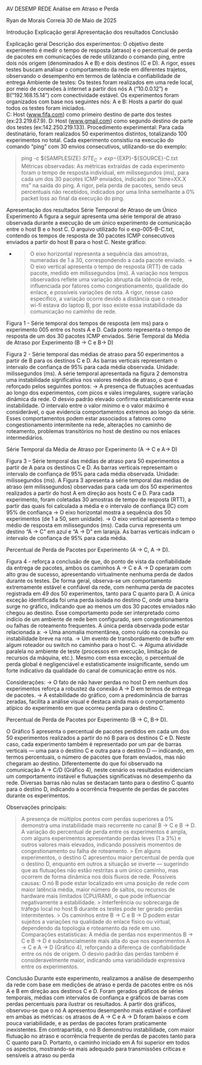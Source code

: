 AV DESEMP REDE  Análise em Atraso e Perda

Ryan de Morais Correia
30 de Maio de 2025


Introdução
Explicação geral
Apresentação dos resultados
Conclusão

Explicação geral
Descrição dos experimentos: O objetivo deste experimento é medir o tempo de resposta (atraso) e o percentual de perda de pacotes em comunicações de rede utilizando o comando ping, entre dois nós origem (denominados A e B) e dois destinos (C e D). A rigor, esses testes buscam analisar o comportamento da rede em diferentes trajetos, observando o desempenho em termos de latência e confiabilidade de entrega
Ambiente de testes: Os testes foram realizados em uma rede local, por meio de conexões à internet a partir dos nós A (“10.0.0.12”) e B(“192.168.15.14”) com conectividade estável. Os experimentos foram organizados com base nos seguintes nós:
A e B: Hosts a partir do qual todos os testes foram iniciados.                                 
C: Host (www.fifa.com) como primeiro destino de parte dos testes (ex:23.219.67.9). 
D: Host (www.gmail.com) como segundo destino de parte dos testes (ex:142.250.219.133). 
Procedimento experimental: Para cada destinatário, foram realizados 50 experimentos distintos, totalizando 100 experimentos no total. Cada experimento consistiu na execução do comando “ping” com 30 envios consecutivos, utilizando-se do exemplo:
> ping -c ${SAMPLESIZE} ${SITE_C} > exp-${EXP}-${SOURCE}-C.txt 
Métricas observadas: As métricas extraídas de cada experimento foram o tempo de resposta individual, em milissegundos (ms), para cada um dos 30 pacotes ICMP enviados, indicado por “time=XX.X ms” na saída do ping. A rigor, pela perda de pacotes, sendo seus percentuais não recebidos, indicados por uma linha semelhante a 0% packet loss ao final da execução do ping. 


Apresentação dos resultados
Série Temporal de Atraso de um Único Experimento
A figura a seguir apresenta uma série temporal de atraso observada durante a execução de um único experimento de comunicação entre o host B e o host C. O arquivo utilizado foi o exp-005-B-C.txt, contendo os tempos de resposta de 30 pacotes ICMP consecutivos enviados a partir do host B para o host C. 
Neste gráfico: 
- > O eixo horizontal representa a sequência das amostras, numeradas de 1 a 30, correspondendo a cada pacote enviado. 
-> O eixo vertical apresenta o tempo de resposta (RTT) de cada pacote, medido em milissegundos (ms). 
A variação nos tempos observados reflete uma variação abrupta da latência de rede, influenciada por fatores como congestionamento, qualidade do enlace, e possíveis variações de rota. A rigor, nesse caso específico, a variação ocorre devido a distância que o roteador wi-fi estava do laptop B, por isso existe essa instabilidade da comunicação no caminho de rede. 

Figura 1 - Série temporal dos tempos de resposta (em ms) para o experimento 005 entre os hosts A e D. Cada ponto representa o tempo de resposta de um dos 30 pacotes ICMP enviados. 
Série Temporal da Média de Atraso por Experimento (B -> C e B-> D)

Figura 2 - Série temporal das médias de atraso para 50 experimentos a partir de B para os destinos C e D. As barras verticais representam o intervalo de confiança de 95% para cada média observada. Unidade: milissegundos (ms).
A  série temporal apresentada na figura 2 demonstra uma instabilidade significativa nos valores médios de atraso, o que é reforçado pelos seguintes pontos:
-> A presença de flutuações acentuadas ao longo dos experimentos, com picos e vales irregulares, sugere variação dinâmica da rede. O desvio padrão elevado confirma estatisticamente essa instabilidade. O intervalo entre o valor mínimo e o valor máximo é considerável, o que evidencia comportamentos extremos ao longo da série. Esses comportamentos podem estar associados a fatores como congestionamento intermitente na rede, alterações no caminho de roteamento, problemas transitórios no host de destino ou nos enlaces intermediários. 





Série Temporal da Média de Atraso por Experimento (A -> C e A-> D)

Figura 3 – Série temporal das médias de atraso para 50 experimentos a partir de A para os destinos C e D. As barras verticais representam o intervalo de confiança de 95% para cada média observada. Unidade: milissegundos (ms).
A Figura 3 apresenta a série temporal das médias de atraso (em milissegundos) observadas para cada um dos 50 experimentos realizados a partir do host A em direção aos hosts C e D. Para cada experimento, foram coletadas 30 amostras de tempo de resposta (RTT), a partir das quais foi calculada a média e o intervalo de confiança (IC) com 95% de confiança
-> O eixo horizontal mostra a sequência dos 50 experimentos (de 1 a 50, sem unidade).
-> O eixo vertical apresenta o tempo médio de resposta em milissegundos (ms). 
Cada curva representa um destino “A -> C” em azul e “A -> D” em laranja. As barras verticais indicam o intervalo de confiança de 95% para cada média. 




Percentual de Perda de Pacotes por Experimento (A -> C, A -> D).

Figura 4 - reforça a conclusão de que, do ponto de vista da confiabilidade da entrega de pacotes, ambos os caminhos A -> C e A -> D operaram com alto grau de sucesso, apresentando virtualmente nenhuma perda de dados durante os testes.
De forma geral, observa-se um comportamento extremamente estável e confiável da rede, com nenhuma perda de pacotes registrada em 49 dos 50 experimentos, tanto para C quanto para D. A única exceção identificada foi uma perda isolada no destino C, onde uma barra surge no gráfico, indicando que ao menos um dos 30 pacotes enviados não chegou ao destino. Esse comportamento pode ser interpretado como indício de um ambiente de rede bem configurado, sem congestionamentos ou falhas de roteamento frequentes. A única perda observada pode estar relacionada a:
-> Uma anomalia momentânea, como ruído na conexão ou instabilidade breve na rota.
-> Um evento de transbordamento de buffer em algum roteador ou switch no caminho para o host C.
-> Alguma atividade paralela no ambiente de teste (processos em execução, limitação de recursos da máquina, etc.).
Mesmo com essa exceção, o percentual de perda global é negligenciável e estatisticamente insignificante, sendo um forte indicativo da qualidade do canal de comunicação entre os nós.


Considerações:
-> O fato de não haver perdas no host D em nenhum dos experimentos reforça a robustez da conexão A → D em termos de entrega de pacotes.
-> A estabilidade do gráfico, com a predominância de barras zeradas, facilita a análise visual e destaca ainda mais o comportamento atípico do experimento em que ocorreu perda para o destino C.

Percentual de Perda de Pacotes por Experimento (B -> C, B-> D). 


O Gráfico 5 apresenta o percentual de pacotes perdidos em cada um dos 50 experimentos realizados a partir do nó B para os destinos C e D. Neste caso, cada experimento também é representado por um par de barras verticais — uma para o destino C e outra para o destino D — indicando, em termos percentuais, o número de pacotes que foram enviados, mas não chegaram ao destino. Diferentemente do que foi observado na comunicação A -> C/D (Gráfico 4), neste cenário os resultados evidenciam um comportamento instável e flutuações significativas no desempenho da rede. Diversas barras não nulas se destacam tanto para o destino C quanto para o destino D, indicando a ocorrência frequente de perdas de pacotes durante os experimentos.



Observações principais:
> A presença de múltiplos pontos com perdas superiores a 0% demonstra uma instabilidade mais recorrente no canal B → C e B → D.
> A variação do percentual de perda entre os experimentos é ampla, com alguns experimentos apresentando perdas leves (1 a 3%) e outros valores mais elevados, indicando possíveis momentos de congestionamento ou falha de roteamento.                    > Em alguns experimentos, o destino C apresentou maior percentual de perda que o destino D, enquanto em outros a situação se inverte — sugerindo que as flutuações não estão restritas a um único caminho, mas ocorrem de forma dinâmica nos dois fluxos de rede.
Possíveis causas:
> O nó B pode estar localizado em uma posição de rede com maior latência média, maior número de saltos, ou recursos de hardware mais limitados (CPU/RAM), o que pode influenciar negativamente a estabilidade.                                                                       > Interferência ou sobrecarga de tráfego local no host B durante os testes pode ter gerado perdas intermitentes.                                                                                                     > Os caminhos entre B → C e B → D podem estar sujeitos a variações na qualidade do enlace físico ou virtual, dependendo da topologia e roteamento da rede em uso.
Comparações estatísticas:
> A média de perdas nos experimentos B → C e B → D é substancialmente mais alta do que nos experimentos A → C e A → D (Gráfico 4), reforçando a diferença de confiabilidade entre os nós de origem.
> O desvio padrão das perdas também é consideravelmente maior, indicando uma variabilidade expressiva entre os experimentos.




Conclusão
Durante este experimento, realizamos a análise de desempenho da rede com base em medições de atraso e perda de pacotes entre os nós A e B em direção aos destinos C e D. Foram gerados gráficos de séries temporais, médias com intervalos de confiança e gráficos de barras com perdas percentuais para ilustrar os resultados. A partir dos gráficos, observou-se que o nó A apresentou desempenho mais estável e confiável em ambas as métricas: os atrasos de A → C e A → D foram baixos e com pouca variabilidade, e as perdas de pacotes foram praticamente inexistentes. Em contrapartida, o nó B demonstrou instabilidade, com maior flutuação no atraso e ocorrência frequente de perdas de pacotes tanto para C quanto para D. Portanto, o caminho iniciado em A foi superior em todos os aspectos, mostrando-se mais adequado para transmissões críticas e sensíveis a atraso ou perda
